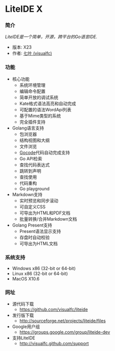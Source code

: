 <!-- 欢迎使用 LiteIDE X -->

LiteIDE X
=========

### 简介

_LiteIDE是一个简单，开源，跨平台的Go语言IDE._

* 版本: X23
* 作者: [七叶 (visualfc)](mailto:visualfc@gmail.com)


### 功能
* 核心功能
	* 系统环境管理
	* 编辑命令配置
	* 简单开放的调试系统
	* Kate格式语法高亮和自动完成
	* 可配置的语法WordApi列表
	* 基于Mime类型的系统
	* 完全插件支持
* Golang语言支持
	* 包浏览器
	* 结构视图和大纲
	* 文件浏览
	* [Gocode](https://github.com/nsf/gocode)代码自动完成支持
	* Go API检索
	* 查找代码表达式
	* 跳转到声明
	* 查找使用
	* 代码重构
	* Go playground
* Markdown支持
	* 实时预览和同步滚动
	* 可自定义CSS
	* 可导出为HTML和PDF文档
	* 批量转换/合并Markdown文档
* Golang Present支持
	* Present语法显示支持
	* 存盘时自动校验
	* 可导出为HTML文档

### 系统支持
* Windows x86 (32-bit or 64-bit) 
* Linux x86 (32-bit or 64-bit)
* MacOS X10.6

### 网址
* 源代码下载
	* <https://github.com/visualfc/liteide>
* 发行版下载
	* <http://sourceforge.net/projects/liteide/files>
* Google用户组
	* <https://groups.google.com/group/liteide-dev>
* 支持LiteIDE
	* <http://visualfc.github.com/support>
